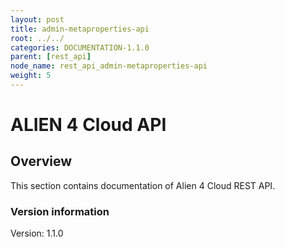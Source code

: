 ```yaml
---
layout: post
title: admin-metaproperties-api
root: ../../
categories: DOCUMENTATION-1.1.0
parent: [rest_api]
node_name: rest_api_admin-metaproperties-api
weight: 5
---
```


# ALIEN 4 Cloud API

## Overview
This section contains documentation of Alien 4 Cloud REST API.

### Version information
Version: 1.1.0

